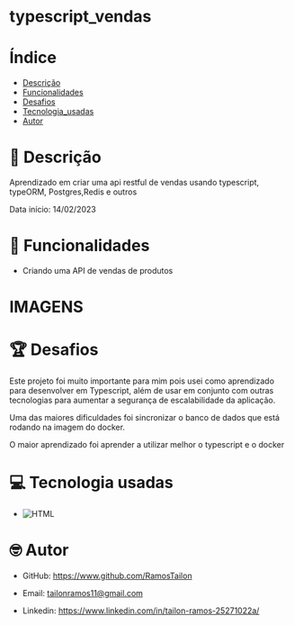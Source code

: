# typescript_vendas

# Índice
- [Descrição](#id01)
- [Funcionalidades](#id02)
- [Desafios](#id03)
- [Tecnologia_usadas](#id04)
- [Autor](#id05)

# 📃 Descrição <a name="id01"></a>

Aprendizado em criar uma api restful de vendas usando typescript, typeORM, Postgres,Redis e outros

Data início: 14/02/2023

# 🧾 Funcionalidades <a name="id02"></a>

- Criando uma API de vendas de produtos


# IMAGENS

# 🏆 Desafios <a name="id03"></a>

Este projeto foi muito importante para mim pois usei como aprendizado para desenvolver em Typescript, além de usar em conjunto com outras tecnologias para aumentar a segurança de escalabilidade da aplicação.

Uma das maiores dificuldades foi sincronizar o banco de dados que está rodando na imagem do docker.

O maior aprendizado foi aprender a utilizar melhor o typescript e o docker

# 💻 Tecnologia usadas <a name="id04"></a>

- ![HTML](./public/assets/HTML.jpg)

# 🤓 Autor <a name="id05"></a>

- GitHub: https://www.github.com/RamosTailon

- Email: [tailonramos11@gmail.com](mailto:tailonramos11@gmail.com)

- Linkedin: https://www.linkedin.com/in/tailon-ramos-25271022a/
